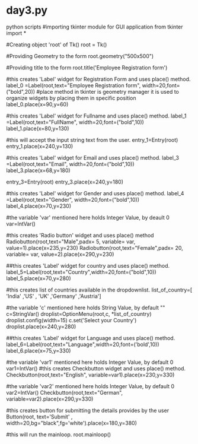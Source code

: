 # day3.py
python scripts
#importing tkinter module for GUI application
from tkinter import *

#Creating object 'root' of Tk()
root = Tk()

#Providing Geometry to the form
root.geometry("500x500")

#Providing title to the form
root.title('Employee Registration form')

#this creates 'Label' widget for Registration Form and uses place() method.
label_0 =Label(root,text="Employee Registration form", width=20,font=("bold",20))
#place method in tkinter is  geometry manager it is used to organize widgets by placing them in specific position
label_0.place(x=90,y=60)

#this creates 'Label' widget for Fullname and uses place() method.
label_1 =Label(root,text="FullName", width=20,font=("bold",10))
label_1.place(x=80,y=130)

#this will accept the input string text from the user.
entry_1=Entry(root)
entry_1.place(x=240,y=130)


#this creates 'Label' widget for Email and uses place() method.
label_3 =Label(root,text="Email", width=20,font=("bold",10))
label_3.place(x=68,y=180)

entry_3=Entry(root)
entry_3.place(x=240,y=180)

#this creates 'Label' widget for Gender and uses place() method.
label_4 =Label(root,text="Gender", width=20,font=("bold",10))
label_4.place(x=70,y=230)


#the variable 'var' mentioned here holds Integer Value, by deault 0
var=IntVar()

#this creates 'Radio button' widget and uses place() method
Radiobutton(root,text="Male",padx= 5, variable= var, value=1).place(x=235,y=230)
Radiobutton(root,text="Female",padx= 20, variable= var, value=2).place(x=290,y=230)


##this creates 'Label' widget for country and uses place() method.
label_5=Label(root,text="Country",width=20,font=("bold",10))
label_5.place(x=70,y=280)

#this creates list of countries available in the dropdownlist.
list_of_country=[ 'India' ,'US' , 'UK' ,'Germany' ,'Austria']

#the variable 'c' mentioned here holds String Value, by default ""
c=StringVar()
droplist=OptionMenu(root,c, *list_of_country)
droplist.config(width=15)
c.set('Select your Country')
droplist.place(x=240,y=280)

##this creates 'Label' widget for Language and uses place() method.
label_6=Label(root,text="Language",width=20,font=('bold',10))
label_6.place(x=75,y=330)


#the variable 'var1' mentioned here holds Integer Value, by default 0
var1=IntVar()
#this creates Checkbutton widget and uses place() method.
Checkbutton(root,text="English", variable=var1).place(x=230,y=330)


#the variable 'var2' mentioned here holds Integer Value, by default 0
var2=IntVar()
Checkbutton(root,text="German", variable=var2).place(x=290,y=330)

#this creates button for submitting the details provides by the user
Button(root, text='Submit' , width=20,bg="black",fg='white').place(x=180,y=380)



#this will run the mainloop.
root.mainloop()
